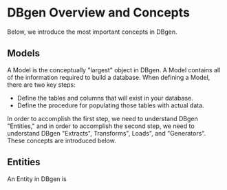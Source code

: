 # DBgen Overview and Concepts

Below, we introduce the most important concepts in DBgen.

## Models

A Model is the conceptually "largest" object in DBgen. A Model contains all of the information required to build a database. When defining a Model, there are two key steps:
- Define the tables and columns that will exist in your database.
- Define the procedure for populating those tables with actual data.

In order to accomplish the first step, we need to understand DBgen "Entities," and in order to accomplish the second step, we need to understand DBgen "Extracts", Transforms", Loads", and "Generators". These concepts are introduced below.

## Entities

An Entity in DBgen is 